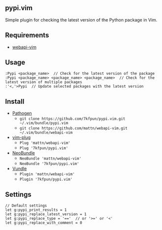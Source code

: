 ## pypi.vim

Simple plugin for checking the latest version of the Python package in Vim.

## Requirements

- [webapi-vim][]

## Usage

    :Pypi <package_name>  // Check for the latest version of the package
    :Pypi <package_name> <package_name> <package_name>  // Check for the latest version of multiple packages
    :'<,'>Pypi  // Update selected packages with the latest version

## Install

*  [Pathogen](https://github.com/tpope/vim-pathogen)
    * `git clone https://github.com/7kfpun/pypi.vim.git ~/.vim/bundle/pypi.vim`
    * `git clone https://github.com/mattn/webapi-vim.git ~/.vim/bundle/webapi-vim`
*  [vim-plug](https://github.com/junegunn/vim-plug)
    * `Plug 'mattn/webapi-vim'`
    * `Plug '7kfpun/pypi.vim'`
*  [NeoBundle](https://github.com/Shougo/neobundle.vim)
    * `NeoBundle 'mattn/webapi-vim'`
    * `NeoBundle '7kfpun/pypi.vim'`
*  [Vundle](https://github.com/gmarik/vundle)
    * `Plugin 'mattn/webapi-vim'`
    * `Plugin '7kfpun/pypi.vim'`

## Settings

    // Default settings
    let g:pypi_print_results = 1
    let g:pypi_replace_latest_version = 1
    let g:pypi_replace_type = '=='  // or '>=' or '<'
    let g:pypi_replace_with_comment = 0

[webapi-vim]: https://github.com/mattn/webapi-vim
